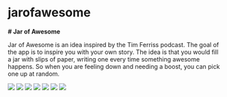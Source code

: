 # jarofawesome

**# Jar of Awesome**

Jar of Awesome is an idea inspired by the Tim Ferriss podcast. The goal of the app is to inspire you with your own story. The idea is that you would fill a jar with slips of paper, writing one every time something awesome happens. So when you are feeling down and needing a boost, you can pick one up at random.

![](https://raw.githubusercontent.com/mutdmour/jarofawesome/master/screenshots/Screenshot_20160622-132116.png)
![](https://raw.githubusercontent.com/mutdmour/jarofawesome/master/screenshots/Screenshot_20160622-130519.png)
![](https://raw.githubusercontent.com/mutdmour/jarofawesome/master/screenshots/Screenshot_20160622-130920.png)
![](https://raw.githubusercontent.com/mutdmour/jarofawesome/master/screenshots/Screenshot_20160622-130927.png)
![](https://raw.githubusercontent.com/mutdmour/jarofawesome/master/screenshots/Screenshot_20160622-131120.png)
![](https://raw.githubusercontent.com/mutdmour/jarofawesome/master/screenshots/Screenshot_20160622-131218.png)
![](https://raw.githubusercontent.com/mutdmour/jarofawesome/master/screenshots/Screenshot_20160622-131322.png)
